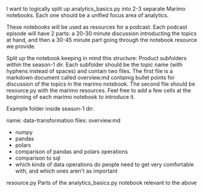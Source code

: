 I want to logically split up analytics_basics.py into 2-3 separate Marimo notebooks. Each one should be a unified focus area of analytics.

These notebooks will be used as resources for a podcast. Each podcast episode will have 2 parts: a 20-30 minute discussion introducting the topics at hand, and then a 30-45 minute part going through the notebook resource we provide.

Split up the notebook keeping in mind this structure: Product subfolders within the season-1 dir. Each subfolder should be the topic name (with hyphens instead of spaces) and contain two files. The first file is a markdown document called overview.md containig bullet points for discussion of the topics in the marimo notebook. The second file should be resource.py with the marimo resources. Feel free to add a few cells at the beginning of each marimo notebook to introduce it.

Example folder inside season-1 dir:

name: data-transformation
files:
overview.md
- numpy
- pandas
- polars
- comparison of pandas and polars operations
- comparison to sql
- which kinds of data operations do people need to get very comfortable with, and which ones aren't as important

resource.py
Parts of the analytics_basics.py notebook relevant to the above
